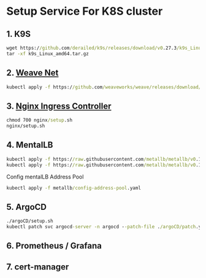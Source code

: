 # Setup Service For K8S cluster
## 1. K9S
```cmd
wget https://github.com/derailed/k9s/releases/download/v0.27.3/k9s_Linux_amd64.tar.gz
tar -xf k9s_Linux_amd64.tar.gz
```
## 2. [Weave Net](https://www.weave.works/docs/net/latest/kubernetes/kube-addon/)
```cmd
kubectl apply -f https://github.com/weaveworks/weave/releases/download/v2.8.1/weave-daemonset-k8s.yaml
```
## 3. [Nginx Ingress Controller](https://docs.nginx.com/nginx-ingress-controller/installation/installation-with-manifests) 
```cmd
chmod 700 nginx/setup.sh
nginx/setup.sh
```
## 4. MentalLB
```cmd
kubectl apply -f https://raw.githubusercontent.com/metallb/metallb/v0.10.2/manifests/namespace.yaml
kubectl apply -f https://raw.githubusercontent.com/metallb/metallb/v0.10.2/manifests/metallb.yaml
```
Config mentalLB Address Pool
```cmd
kubectl apply -f metallb/config-address-pool.yaml
```
## 5. ArgoCD
```cmd
./argoCD/setup.sh
kubectl patch svc argocd-server -n argocd --patch-file ./argoCD/patch.yaml
```
## 6. Prometheus / Grafana 
## 7. cert-manager
